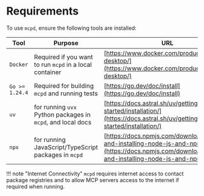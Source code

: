# Requirements

To use `mcpd`, ensure the following tools are installed:

| Tool           | Purpose                                                     | URL                                                                                                                                    | 
|----------------|-------------------------------------------------------------|----------------------------------------------------------------------------------------------------------------------------------------| 
| `Docker`       | Required if you want to run `mcpd` in a local container     | [https://www.docker.com/products/docker-desktop/](https://www.docker.com/products/docker-desktop/)                                     | 
| `Go >= 1.24.4` | Required for building `mcpd` and running tests              | [https://go.dev/doc/install](https://go.dev/doc/install)                                                                               | 
| `uv`           | for running `uvx` Python packages in `mcpd`, and local docs | [https://docs.astral.sh/uv/getting-started/installation/](https://docs.astral.sh/uv/getting-started/installation/)                     |
| `npx`          | for running JavaScript/TypeScript packages in `mcpd`        | [https://docs.npmjs.com/downloading-and-installing-node-js-and-npm](https://docs.npmjs.com/downloading-and-installing-node-js-and-npm) |

!!! note "Internet Connectivity"
    `mcpd` requires internet access to contact package registries and to allow MCP servers access to the internet if required when running.
